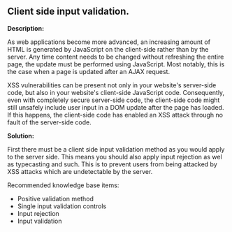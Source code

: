 Client side input validation.
-------

**Description:**

As web applications become more advanced, an increasing amount of HTML is generated by 
JavaScript on the client-side rather than by the server. Any time content needs to be 
changed without refreshing the entire page, the update must be performed using JavaScript.
Most notably, this is the case when a page is updated after an AJAX request.

XSS vulnerabilities can be present not only in your website's server-side code, but also 
in your website's client-side JavaScript code. Consequently, even with completely 
secure server-side code, the client-side code might still unsafely include user input in a 
DOM update after the page has loaded. If this happens, the client-side code has enabled 
an XSS attack through no fault of the server-side code.


**Solution:**

First there must be a client side input validation method as you would apply to the server
side. This means you should also apply input rejection as wel as typecasting and such.
This is to prevent users from being attacked by XSS attacks which are undetectable by
the server.

Recommended knowledge base items:

- Positive validation method
- Single input validation controls
- Input rejection
- Input validation




   
